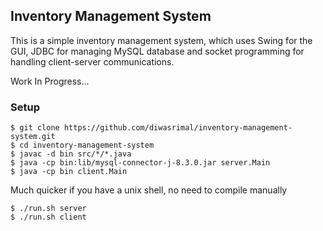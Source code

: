 ## Inventory Management System

This is a simple inventory management system, which uses Swing
for the GUI, JDBC for managing MySQL database and socket programming
for handling client-server communications.

Work In Progress...

### Setup
```
$ git clone https://github.com/diwasrimal/inventory-management-system.git
$ cd inventory-management-system
$ javac -d bin src/*/*.java
$ java -cp bin:lib/mysql-connector-j-8.3.0.jar server.Main
$ java -cp bin client.Main
```

Much quicker if you have a unix shell, no need to compile manually
```
$ ./run.sh server
$ ./run.sh client
```
